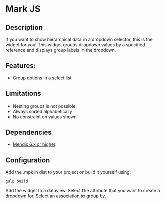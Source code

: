 Mark JS
=============


## Description
If you want to show hierarchical data in a dropdown selector, this is the widget for you!
This widget groups dropdown values by a specified reference and displays group labels in the dropdown.

## Features:
- Group options in a select list

## Limitations
- Nesting groups is not possible
- Always sorted alphabetically
- No constraint on values shown

## Dependencies

- [Mendix 6.x or higher](https://appstore.mendix.com/).

## Configuration

Add the .mpk in dist to your project or build it yourself using:

```
gulp build
```

Add the widget to a dataview. Select the attribute that you want to create a dropdown for. Select an association to group by.

